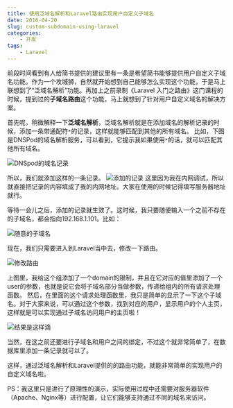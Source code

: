 ```yaml
---
title: 使用泛域名解析和Laravel路由实现用户自定义子域名
date: 2016-04-20
slug: custom-subdomain-using-laravel
categories:
    - 开发
tags:
    - Laravel
---
```


前段时间看到有人给简书提供的建议里有一条是希望简书能够提供用户自定义子域名功能。作为一个攻城狮，自然就开始想到自己能够怎么实现这个功能，于是马上联想到了“泛域名解析”功能。再加上之前录制《Laravel 入门之路由》这门课程的时候，提到过的**子域名路由**这个功能，马上就想到了针对用户自定义域名的解决方案。

<!--more-->

首先呢，稍微解释一下**泛域名解析**，泛域名解析就是在添加域名的解析记录的时候，添加一条带通配符`*`的记录，这样就能够匹配到其他的所有域名。
比如，下图是DNSPod的域名解析服务，可以看到，它提示我如果使用`*`的话，就可以匹配其他所有域名。

![DNSpod的域名记录](http://upload-images.jianshu.io/upload_images/66827-8d0b8c22a51d180e.png?imageMogr2/auto-orient/strip%7CimageView2/2/w/1240)

所以，我们就添加这样的一条记录。
![添加的记录](http://upload-images.jianshu.io/upload_images/66827-a52eb6ac727c6d48.png?imageMogr2/auto-orient/strip%7CimageView2/2/w/1240)
这里因为我在内网调试，所以就直接把记录的内容填成了我的内网地址。大家在使用的时候记得填写服务器地址就行。

等待一会儿之后，添加的记录就生效了。这时候，我只要随便输入一个之前不存在的子域名，都会指向192.168.1.101。比如：

![随意的子域名](http://upload-images.jianshu.io/upload_images/66827-fb134ad9bc04f0ef.png?imageMogr2/auto-orient/strip%7CimageView2/2/w/1240)

现在，我们只需要进入到Laravel当中去，修改一下路由。

![修改路由](http://upload-images.jianshu.io/upload_images/66827-0a2331fb9594a8cb.png?imageMogr2/auto-orient/strip%7CimageView2/2/w/1240)

上图里，我给这个组添加了一个domain的限制，并且在它对应的值里添加了一个user的参数，也就是说它会将子域名部分当做参数，传递给组内的所有请求处理函数。
然后，在里面的这个请求处理函数里，我只是简单的显示了一下这个子域名。对于大家来说，可以通过这个参数，找到对应的用户，显示用户的个人主页，这样就是可以实现通过子域名访问用户的主页啦！


![结果是这样滴](http://upload-images.jianshu.io/upload_images/66827-9debdf99e4f943ba.png?imageMogr2/auto-orient/strip%7CimageView2/2/w/1240)

当然，在这之前还要进行子域名和用户之间的绑定，不过这个就非常简单了，在数据库里添加一条记录就可以了。

这样，通过泛域名解析和Laravel提供的的路由功能，就能非常简单的实现用户的自定义域名啦。

PS：我这里只是进行了原理性的演示，实际使用过程中还需要对服务器软件（Apache、Nginx等）进行配置，让它们能够支持通过不同的域名来访问。


